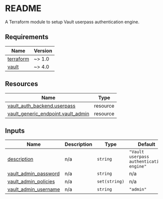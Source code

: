 # README
A Terraform module to setup Vault userpass authentication engine.

<!-- BEGIN_TF_DOCS -->
## Requirements

| Name | Version |
|------|---------|
| <a name="requirement_terraform"></a> [terraform](#requirement\_terraform) | ~> 1.0 |
| <a name="requirement_vault"></a> [vault](#requirement\_vault) | ~> 4.0 |

## Resources

| Name | Type |
|------|------|
| [vault_auth_backend.userpass](https://registry.terraform.io/providers/hashicorp/vault/latest/docs/resources/auth_backend) | resource |
| [vault_generic_endpoint.vault_admin](https://registry.terraform.io/providers/hashicorp/vault/latest/docs/resources/generic_endpoint) | resource |

## Inputs

| Name | Description | Type | Default | Required |
|------|-------------|------|---------|:--------:|
| <a name="input_description"></a> [description](#input\_description) | n/a | `string` | `"Vault userpass authentication engine"` | no |
| <a name="input_vault_admin_password"></a> [vault\_admin\_password](#input\_vault\_admin\_password) | n/a | `string` | n/a | yes |
| <a name="input_vault_admin_policies"></a> [vault\_admin\_policies](#input\_vault\_admin\_policies) | n/a | `set(string)` | n/a | yes |
| <a name="input_vault_admin_username"></a> [vault\_admin\_username](#input\_vault\_admin\_username) | n/a | `string` | `"admin"` | no |
<!-- END_TF_DOCS -->